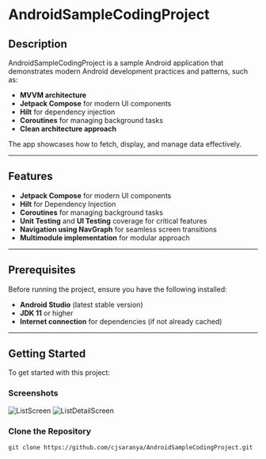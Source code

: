 
# AndroidSampleCodingProject

## Description

AndroidSampleCodingProject is a sample Android application that demonstrates modern Android development practices and patterns, such as:

- **MVVM architecture**
- **Jetpack Compose** for modern UI components
- **Hilt** for dependency injection
- **Coroutines** for managing background tasks
- **Clean architecture approach**

The app showcases how to fetch, display, and manage data effectively.

---

## Features

- **Jetpack Compose** for modern UI components
- **Hilt** for Dependency Injection
- **Coroutines** for managing background tasks
- **Unit Testing** and **UI Testing** coverage for critical features
- **Navigation using NavGraph** for seamless screen transitions
- **Multimodule implementation** for modular approach

---

## Prerequisites

Before running the project, ensure you have the following installed:

- **Android Studio** (latest stable version)
- **JDK 11** or higher
- **Internet connection** for dependencies (if not already cached)

---

## Getting Started

To get started with this project:

### Screenshots
![ListScreen](https://github.com/user-attachments/assets/70846a6e-d003-4967-97d1-10305b817520)
![ListDetailScreen](https://github.com/user-attachments/assets/121e7030-3429-4cf3-af93-b527ad8c1a3a)

### Clone the Repository
```bash
git clone https://github.com/cjsaranya/AndroidSampleCodingProject.git
